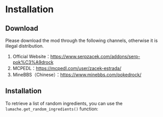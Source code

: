 # Installation

## Download

Please download the mod through the following channels, otherwise it is illegal distribution.

1. Official Website：https://www.serpzacek.com/addons/serp-pok%C3%A9drock
2. MCPEDL：https://mcpedl.com/user/zacek-estrada/
3. MineBBS（Chinese）：https://www.minebbs.com/pokedrock/

## Installation

To retrieve a list of random ingredients,
you can use the `lumache.get_random_ingredients()` function: